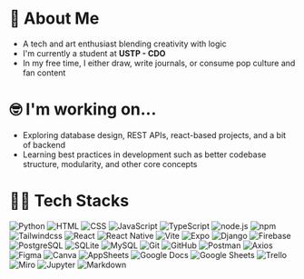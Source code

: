 # 🌻 About Me

- A tech and art enthusiast blending creativity with logic
- I'm currently a student at **USTP - CDO** 
- In my free time, I either draw, write journals, or consume pop culture and fan content


# 🤓 I'm working on...

- Exploring database design, REST APIs, react-based projects, and a bit of backend
- Learning best practices in development such as better codebase structure, modularity, and other core concepts


# 👩‍💻 Tech Stacks

![Python](https://img.shields.io/badge/Python-3776AB?style=plastic&logo=python&logoColor=white)  ![HTML](https://img.shields.io/badge/HTML5-E34F26?style=plastic&logo=html5&logoColor=white)  ![CSS](https://img.shields.io/badge/CSS3-1572B6?style=plastic&logo=css3&logoColor=white)  ![JavaScript](https://img.shields.io/badge/JavaScript-F7DF1E?style=plastic&logo=javascript&logoColor=black)  ![TypeScript](https://img.shields.io/badge/TypeScript-007ACC?style=plastic&logo=typescript&logoColor=white)  ![node.js](https://img.shields.io/badge/Node.js-339933?style=plastic&logo=nodedotjs&logoColor=white)  ![npm](https://img.shields.io/badge/npm-CB3837?style=plastic&logo=npm&logoColor=white)  ![Tailwindcss](https://img.shields.io/badge/TailwindCSS-06B6D4?style=plastic&logo=tailwindcss&logoColor=white)  ![React](https://img.shields.io/badge/React-20232A?style=plastic&logo=react&logoColor=61DAFB)  ![React Native](https://img.shields.io/badge/React_Native-20232A?style=plastic&logo=react&logoColor=61DAFB)  ![Vite](https://img.shields.io/badge/Vite-646CFF?style=plastic&logo=vite&logoColor=white)  ![Expo](https://img.shields.io/badge/Expo-000020?style=plastic&logo=expo&logoColor=white)  ![Django](https://img.shields.io/badge/Django-092E20?style=plastic&logo=django&logoColor=white)  ![Firebase](https://img.shields.io/badge/Firebase-FFCA28?style=plastic&logo=firebase&logoColor=black)  ![PostgreSQL](https://img.shields.io/badge/PostgreSQL-4169E1?style=plastic&logo=postgresql&logoColor=white)  ![SQLite](https://img.shields.io/badge/SQLite-003B57?style=plastic&logo=sqlite&logoColor=white)  ![MySQL](https://img.shields.io/badge/MySQL-4479A1?style=plastic&logo=mysql&logoColor=white)  ![Git](https://img.shields.io/badge/Git-F05032?style=plastic&logo=git&logoColor=white)  ![GitHub](https://img.shields.io/badge/GitHub-181717?style=plastic&logo=github&logoColor=white)  ![Postman](https://img.shields.io/badge/Postman-FF6C37?style=plastic&logo=postman&logoColor=white)  ![Axios](https://img.shields.io/badge/Axios-5A29E4?style=plastic&logo=axios&logoColor=white)  ![Figma](https://img.shields.io/badge/Figma-F24E1E?style=plastic&logo=figma&logoColor=white)  ![Canva](https://img.shields.io/badge/Canva-00C4CC?style=plastic&logo=canva&logoColor=white)  ![AppSheets](https://img.shields.io/badge/AppSheets-0052CC?style=plastic&logo=appsheet&logoColor=white)  ![Google Docs](https://img.shields.io/badge/Google%20Docs-4285F4?style=plastic&logo=google-docs&logoColor=white)  ![Google Sheets](https://img.shields.io/badge/Google%20Sheets-34A853?style=plastic&logo=google-sheets&logoColor=white)  ![Trello](https://img.shields.io/badge/Trello-0052CC?style=plastic&logo=trello&logoColor=white)  ![Miro](https://img.shields.io/badge/Miro-FF2D20?style=plastic&logo=miro&logoColor=white)  ![Jupyter](https://img.shields.io/badge/Jupyter-F37626?style=plastic&logo=jupyter&logoColor=white)  ![Markdown](https://img.shields.io/badge/Markdown-000000?style=plastic&logo=markdown&logoColor=white) 



